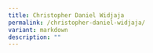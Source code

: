 ```yaml
---
title: Christopher Daniel Widjaja
permalink: /christopher-daniel-widjaja/
variant: markdown
description: ""
---
```

